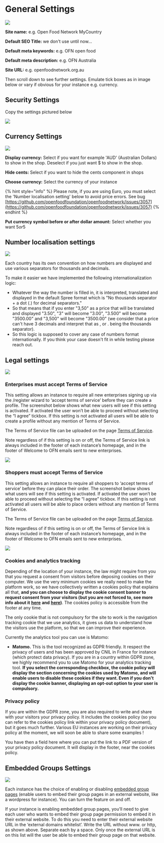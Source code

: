 # General Settings

![](../.gitbook/assets/import.png)

**Site name:** e.g. Open Food Network MyCountry

**Default SEO Title:** we don't use until now...

**Default meta keywords:** e.g. OFN open food

**Default meta description:** e.g. OFN Australia

**Site URL:** e.g. openfoodnetwork.org.au

Then scroll down to see further settings. Emulate tick boxes as in image below or vary if obvious for your instance e.g. currency.

## **Security Settings**

Copy the settings pictured below

![](../.gitbook/assets/Securitysettings.png)

## **Currency Settings**

![](<../.gitbook/assets/Capture du 2019-05-27 15-59-58.png>)

**Display currency:** Select if you want for example 'AUD' (Australian Dollars) to show in the shop. Deselect if you just want $ to show in the shop.

**Hide cents:** Select if you want to hide the cents component in shops

**Choose currency:** Select the currency of your instance

{% hint style="info" %}
Please note, if you are using Euro, you must select the 'Number localisation setting' below to avoid price errors. See bug [https://github.com/openfoodfoundation/openfoodnetwork/issues/3057](https://github.com/openfoodfoundation/openfoodnetwork/issues/3057)
{% endhint %}

**Put currency symbol before or after dollar amount:** Select whether you want $5 or 5$

## Number localisation settings&#x20;

![](<../.gitbook/assets/Screenshot from 2018-04-02 11-22-11.png>)

Each country has its own convention on how numbers are displayed and use various separators for thousands and decimals.

To make it easier we have implemented the following internationalization logic:

* Whatever the way the number is filled in, it is interpreted, translated and displayed in the default Spree format which is "No thousands separator + a dot (.) for decimal separators."
* So that means that if you enter "3,50" as a price that will be translated and displayed "3.50", "3" will become "3.00", "3.500" will become "3500.00" and  "3,500" will become "3500.00" (we consider that a price can't have 3 decimals and interpret that as , or . being the thousands separator).
* So this logic is supposed to cover any case of numbers format internationally. If you think your case doesn't fit in while testing please reach out.

## Legal settings

![](<../.gitbook/assets/legal settings.png>)

### **Enterprises must accept Terms of Service**

This setting allows an instance to require all new enterprises signing up via the /register wizard to ‘accept terms of service’ before they can create a profile. The screenshot below shows what new users will see if this setting is activated. If activated the user won’t be able to proceed without selecting the “I agree” tickbox. If this setting is not activated all users will be able to create a profile without any mention of Terms of Service.&#x20;

The Terms of Service file can be uploaded on the page [Terms of Service](terms-of-service.md).

Note regardless of if this setting is on or off, the Terms of Service link is always included in the footer of each instance’s homepage, and in the footer of Welcome to OFN emails sent to new enterprises.

![](../.gitbook/assets/Acceptterms.png)

### Shoppers must accept Terms of Service

This setting allows an instance to require all shoppers to ‘accept terms of service’ before they can place their order. The screenshot below shows what users will see if this setting is activated. If activated the user won’t be able to proceed without selecting the “I agree” tickbox. If this setting is not activated all users will be able to place orders without any mention of Terms of Service.&#x20;

The Terms of Service file can be uploaded on the page [Terms of Service](terms-of-service.md).

Note regardless of if this setting is on or off, the Terms of Service link is always included in the footer of each instance’s homepage, and in the footer of Welcome to OFN emails sent to new enterprises.

![](<../.gitbook/assets/place order.PNG>)

### **Cookies and analytics tracking**

Depending of the location of your instance, the law might require from you that you request a consent from visitors before deposing cookies on their computer. We use the very minimum cookies we really need to make the platform work, so we have collectively written a cookies policy that explains all that, **and you can choose to display the cookie consent banner to request consent from your visitors (but you are not forced to, see more info about it** [**here**](https://ofn-user-guide.gitbook.io/ofn-super-admin-guide/tracking-data-using-matomo/specificities-of-the-ofn-shared-matomo-instance) **and** [**here**](https://github.com/openfoodfoundation/wishlist/issues/1)**)**. The cookies policy is accessible from the footer at any time.

The only cookie that is not compulsory for the site to work is the navigation tracking cookie that we use analytics,  it gives us data to understand how the visitors use the platform, so that we can improve their experience.

Currently the analytics tool you can use is Matomo:

* **Matomo.** This is the tool recognized as GDPR friendly. It respect the privacy of users and has been approved by CNIL in France for instance (which protect data privacy). If you are in a country within GDPR zone, we highly recommend you to use Matomo for your analytics tracking tool. **If you select the corresponding checkbox, the cookie policy will display the section concerning the cookies used by Matomo, and will enable users to disable these cookies if they want. Even if you don't display the cookie banner, displaying an opt-out option to your user is compulsory.**

### **Privacy policy**

If you are within the GDPR zone, you are also required to write and share with your visitors your privacy policy. It includes the cookies policy (so you can refer to the cookies policy link within your privacy policy document), but it goes much further. Various EU instances are working on their privacy policy at the moment, we will soon be able to share some examples !

You have then a field here where you can put the link to a PDF version of your privacy policy document. It will display in the footer, near the cookies policy.

## **Embedded Groups Settings**

![](../.gitbook/assets/Embed.png)

Each instance has the choice of enabling or disabling [embedded group pages](../integrations-and-business-intelligence/embed-a-shopfront-or-a-group-page-in-an-external-website.md) (enable users to embed their group pages in an external website, like a wordpress for instance). You can turn the feature on and off.

If your instance is enabling embedded group pages, you’ll need to give each user who wants to embed their group page permission to embed it in their external website. To do this you need to enter their external website URL in the ‘external domains whitelist’. Write the URL without www. or http, as shown above. Separate each by a space. Only once the external URL is on this list will the user be able to embed their group page on that website.
